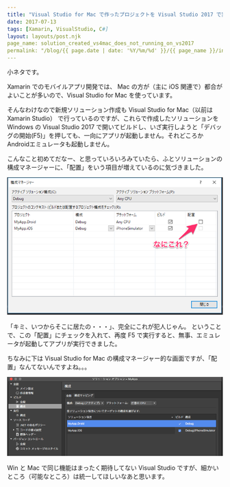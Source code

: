 ```yaml
---
title: "Visual Studio for Mac で作ったプロジェクトを Visual Studio 2017 で実行する時気をつけること"
date: 2017-07-13
tags: [Xamarin, VisualStudio, C#]
layout: layouts/post.njk
page_name: solution_created_vs4mac_does_not_running_on_vs2017
permalink: "/blog/{{ page.date | date: '%Y/%m/%d' }}/{{ page_name }}/index.html"
---
```

小ネタです。
<!--more-->

Xamarin でのモバイルアプリ開発では、 Mac の方が（主に iOS 関連で）都合がよいことが多いので、Visual Studio for Mac を使っています。

そんなわけなので新規ソリューション作成も Visual Studio for Mac（以前は Xamarin Studio） で行っているのですが、これらで作成したソリューションを Windows の Visual Studio 2017 で開いてビルドし、いざ実行しようと「デバッグの開始(F5)」を押しても、一向にアプリが起動しません。それどころかAndroidエミュレータも起動しません。

こんなこと初めてだなー、と思っていろいろみていたら、ふとソリューションの構成マネージャーに、「配置」をいう項目が増えているのに気づきました。

![](/img/posts/solution_created_vs4mac_does_not_running_on_vs2017_01.png)

「キミ、いつからそこに居たの・・・」、完全にこれが犯人じゃん。
ということで、この「配置」にチェックを入れて、再度 F5 で実行すると、無事、エミュレータが起動してアプリが実行できました。

ちなみに下は Visual Studio for Mac の構成マネージャー的な画面ですが、「配置」なんてないんですよね。。。

![](/img/posts/solution_created_vs4mac_does_not_running_on_vs2017_02.png)

Win と Mac で同じ機能はまったく期待してない Visual Studio ですが、細かいところ（可能なところ）は統一してほしいなあと思います。
